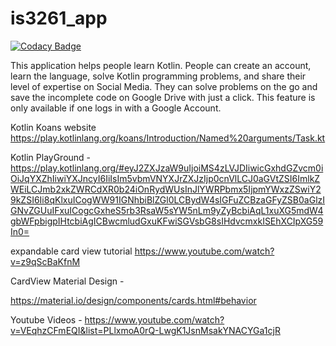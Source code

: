 # is3261_app

[![Codacy Badge](https://api.codacy.com/project/badge/Grade/4850449e374647378da8b5ba576a9384)](https://app.codacy.com/app/esjaiswal1/is3261_app?utm_source=github.com&utm_medium=referral&utm_content=GodTM/is3261_app&utm_campaign=Badge_Grade_Dashboard)

This application helps people learn Kotlin. People can create an account, learn the language, solve Kotlin programming problems, and share their level of expertise on Social Media. They can solve problems on the go and save the incomplete code on Google Drive with just a click. This feature is only available if one logs in with a Google Account.


Kotlin Koans website 
https://play.kotlinlang.org/koans/Introduction/Named%20arguments/Task.kt


Kotlin PlayGround - 
https://play.kotlinlang.org/#eyJ2ZXJzaW9uIjoiMS4zLVJDIiwicGxhdGZvcm0iOiJqYXZhIiwiYXJncyI6IiIsIm5vbmVNYXJrZXJzIjp0cnVlLCJ0aGVtZSI6ImlkZWEiLCJmb2xkZWRCdXR0b24iOnRydWUsInJlYWRPbmx5IjpmYWxzZSwiY29kZSI6Ii8qKlxuICogWW91IGNhbiBlZGl0LCBydW4sIGFuZCBzaGFyZSB0aGlzIGNvZGUuIFxuICogcGxheS5rb3RsaW5sYW5nLm9yZyBcbiAqL1xuXG5mdW4gbWFpbigpIHtcbiAgICBwcmludGxuKFwiSGVsbG8sIHdvcmxkISEhXCIpXG59In0=



expandable card view tutorial 
https://www.youtube.com/watch?v=z9qScBaKfnM


CardView Material Design - 

https://material.io/design/components/cards.html#behavior


Youtube Videos - 
https://www.youtube.com/watch?v=VEqhzCFmEQI&list=PLlxmoA0rQ-LwgK1JsnMsakYNACYGa1cjR
